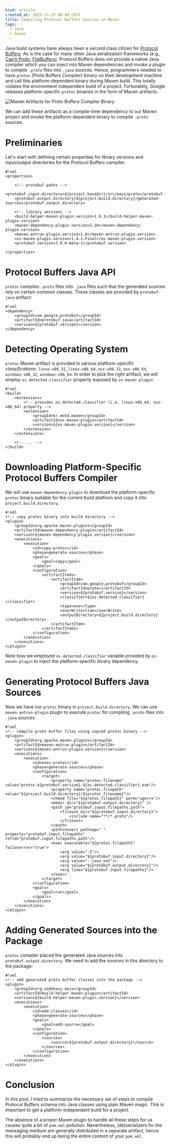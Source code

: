 ```yaml
---
kind: article
created_at: 2015-11-27 08:49 CEST
title: Compiling Protocol Buffers Sources in Maven
tags:
  - java
  - maven
---
```


Java build systems have always been a second class citizen for [Protocol
Buffers](https://developers.google.com/protocol-buffers). As is the case for
many other Java serialization frameworks (e.g., [Cap’n
Proto](https://capnproto.org/),
[FlatBuffers](http://google.github.io/flatbuffers/)), Protocol Buffers does
not provide a native Java compiler which you can inject into Maven
dependencies and invoke a plugin to compile `.proto` files into `.java`
sources. Hence, programmers needed to have `protoc` (Proto Buffers Compiler)
binary on their development machine and call this platform-dependent binary
during Maven build. This totally violates the environment independent build of
a project. Fortunately, Google releases platform-specific `protoc` binaries in
the form of Maven artifacts.

![Maven Artifacts for Proto Buffers Compiler Binary](protoc-artifacts.png)

We can add these artifacts as a compile-time dependency to our Maven project
and invoke the platform-dependent binary to compile `.proto` sources.

Preliminaries
=============

Let's start with defining certain properties for library versions and
input/output directories for the Protocol Buffers compiler.

    #!xml
    <properties>

        <!-- protobuf paths -->
        <protobuf.input.directory>${project.basedir}/src/main/proto</protobuf.input.directory>
        <protobuf.output.directory>${project.build.directory}/generated-sources</protobuf.output.directory>

        <!-- library versions -->
        <build-helper-maven-plugin.version>1.9.1</build-helper-maven-plugin.version>
        <maven-dependency-plugin.version>2.10</maven-dependency-plugin.version>
        <maven-antrun-plugin.version>1.8</maven-antrun-plugin.version>
        <os-maven-plugin.version>1.4.1.Final</os-maven-plugin.version>
        <protobuf.version>3.0.0-beta-1</protobuf.version>

    </properties>

Protocol Buffers Java API
=========================

`protoc` compiles `.proto` files into `.java` files such that the generated
sources rely on certain common classes. These classes are provided by
`protobuf-java` artifact:

    #!xml
    <dependency>
        <groupId>com.google.protobuf</groupId>
        <artifactId>protobuf-java</artifactId>
        <version>${protobuf.version}</version>
    </dependency>

Detecting Operating System
==========================

`protoc` Maven artifact is provided in various platform-specific
*classifications*: `linux-x86_32`, `linux-x86_64`, `osx-x86_32`, `osx-x86_64`,
`windows-x86_32`, `windows-x86_64`. In order to pick the right artifact, we
will employ `os.detected.classifier` property exposed by `os-maven-plugin`:

    #!xml
    <build>
        <extensions>
            <!-- provides os.detected.classifier (i.e. linux-x86_64, osx-x86_64) property -->
            <extension>
                <groupId>kr.motd.maven</groupId>
                <artifactId>os-maven-plugin</artifactId>
                <version>${os-maven-plugin.version}</version>
            </extension>
        </extensions>

        <!-- ... -->
    </build>

Downloading Platform-Specific Protocol Buffers Compiler
=======================================================

We will use `maven-dependency-plugin` to download the platform-specific
`protoc` binary suitable for the current build platform and copy it into
`project.build.directory`.

    #!xml
    <!-- copy protoc binary into build directory -->
    <plugin>
        <groupId>org.apache.maven.plugins</groupId>
        <artifactId>maven-dependency-plugin</artifactId>
        <version>${maven-dependency-plugin.version}</version>
        <executions>
            <execution>
                <id>copy-protoc</id>
                <phase>generate-sources</phase>
                <goals>
                    <goal>copy</goal>
                </goals>
                <configuration>
                    <artifactItems>
                        <artifactItem>
                            <groupId>com.google.protobuf</groupId>
                            <artifactId>protoc</artifactId>
                            <version>${protobuf.version}</version>
                            <classifier>${os.detected.classifier}</classifier>
                            <type>exe</type>
                            <overWrite>true</overWrite>
                            <outputDirectory>${project.build.directory}</outputDirectory>
                        </artifactItem>
                    </artifactItems>
                </configuration>
            </execution>
        </executions>
    </plugin>

Note how we employed `os.detected.classifier` variable provided by
`os-maven-plugin` to inject the platform-specific binary dependency.

Generating Protocol Buffers Java Sources
========================================

Now we have our `protoc` binary in `project.build.directory`. We can use
`maven-antrun-plugin` plugin to execute `protoc` for compiling `.proto` files
into `.java` sources.

    #!xml
    <!-- compile proto buffer files using copied protoc binary -->
    <plugin>
        <groupId>org.apache.maven.plugins</groupId>
        <artifactId>maven-antrun-plugin</artifactId>
        <version>${maven-antrun-plugin.version}</version>
        <executions>
            <execution>
                <id>exec-protoc</id>
                <phase>generate-sources</phase>
                <configuration>
                    <target>
                        <property name="protoc.filename" value="protoc-${protobuf.version}-${os.detected.classifier}.exe"/>
                        <property name="protoc.filepath" value="${project.build.directory}/${protoc.filename}"/>
                        <chmod file="${protoc.filepath}" perm="ugo+rx"/>
                        <mkdir dir="${protobuf.output.directory}" />
                        <path id="protobuf.input.filepaths.path">
                            <fileset dir="${protobuf.input.directory}">
                                <include name="**/*.proto"/>
                            </fileset>
                        </path>
                        <pathconvert pathsep=" " property="protobuf.input.filepaths" refid="protobuf.input.filepaths.path"/>
                        <exec executable="${protoc.filepath}" failonerror="true">
                            <arg value="-I"/>
                            <arg value="${protobuf.input.directory}"/>
                            <arg value="--java_out"/>
                            <arg value="${protobuf.output.directory}"/>
                            <arg line="${protobuf.input.filepaths}"/>
                        </exec>
                    </target>
                </configuration>
                <goals>
                    <goal>run</goal>
                </goals>
            </execution>
        </executions>
    </plugin>

Adding Generated Sources into the Package
=========================================

`protoc` compiler placed the generated Java sources into
`protobuf.output.directory`. We need to add the sources in this directory to
the package:

    #!xml
    <!-- add generated proto buffer classes into the package -->
    <plugin>
        <groupId>org.codehaus.mojo</groupId>
        <artifactId>build-helper-maven-plugin</artifactId>
        <version>${build-helper-maven-plugin.version}</version>
        <executions>
            <execution>
                <id>add-classes</id>
                <phase>generate-sources</phase>
                <goals>
                    <goal>add-source</goal>
                </goals>
                <configuration>
                    <sources>
                        <source>${protobuf.output.directory}</source>
                    </sources>
                </configuration>
            </execution>
        </executions>
    </plugin>

Conclusion
==========

In this post, I tried to summarize the necessary set of steps to compile
Protocol Buffers schema into Java classes using plain Maven magic. This is
important to get a platform-independent build for a project.

The absence of a proper Maven plugin to handle all these steps for us causes
quite a bit of `pom.xml` pollution. Nevertheless, (de)serializers for the
messaging medium are generally distributed in a separate artifact, hence this
will probably end up being the entire content of your `pom.xml`.
